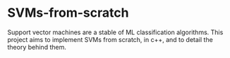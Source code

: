 # SVMs-from-scratch
Support vector machines are a stable of ML classification algorithms. This project aims to implement SVMs from scratch, in c++, and to detail the theory behind them.
